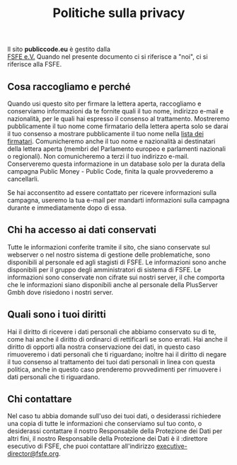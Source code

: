 ﻿---
title: "Politiche sulla privacy"
type: "page"
layout: "subpage"
---

Il sito **publiccode.eu** è gestito dalla  
[FSFE e.V.](https://fsfe.org/about/legal/imprint.html)
Quando nel presente documento ci si riferisce a "noi", ci si riferisce alla FSFE.

## Cosa raccogliamo e perché

Quando usi questo sito per firmare la lettera aperta, raccogliamo
e conserviamo informazioni da te fornite quali il tuo nome, indirizzo e-mail e
nazionalità, per le quali hai espresso il consenso al trattamento. Mostreremo
pubblicamente il tuo nome come firmatario della lettera aperta solo se darai il tuo consenso
a mostrare pubblicamente il tuo nome nella [lista dei firmatari](/openletter/all-signatures). Comunicheremo anche
il tuo nome e nazionalità ai destinatari della lettera
aperta (membri del Parlamento europeo e parlamenti nazionali o
regionali). Non comunicheremo a terzi il tuo indirizzo e-mail.
Conserveremo questa informazione in un database solo per la durata della
campagna Public Money - Public Code, finita la quale provvederemo a cancellarli.

Se hai acconsentito ad essere contattato per ricevere informazioni sulla campagna,
useremo la tua e-mail per mandarti informazioni sulla
campagna durante e immediatamente dopo di essa.

## Chi ha accesso ai dati conservati

Tutte le informazioni conferite tramite il sito, che siano conservate
sul webserver o nel nostro sistema di gestione delle problematiche, sono disponibili al
personale ed agli stagisti di FSFE. Le informazioni sono anche disponibili per il gruppo
degli amministratori di sistema di FSFE. Le informazioni sono conservate non cifrate sui
nostri server, il che comporta che le informazioni siano disponibili anche al
personale della PlusServer Gmbh dove risiedono i nostri server.

## Quali sono i tuoi diritti

Hai il diritto di ricevere i dati personali che abbiamo conservato
su di te, come hai anche il diritto di ordinarci di rettificarli se
sono errati. Hai anche il diritto di opporti alla nostra conservazione
dei dati, in questo caso rimuoveremo i dati personali che ti riguardano;
inoltre hai il diritto di negare il tuo consenso al trattamento dei tuoi
dati personali in linea con questa politica, anche in questo caso prenderemo
provvedimenti per rimuovere i dati personali che ti riguardano.

## Chi contattare

Nel caso tu abbia domande sull'uso dei tuoi dati, o desiderassi
richiedere una copia di tutte le informazioni che conserviamo sul tuo conto, o
desiderassi contattare il nostro Responsabile della Protezione dei Dati per altri
fini, il nostro Responsabile della Protezione dei Dati è il
:direttore esecutivo di FSFE, che puoi contattare all'indirizzo [executive-director@fsfe.org](mailto:executive-director@fsfe.org).
